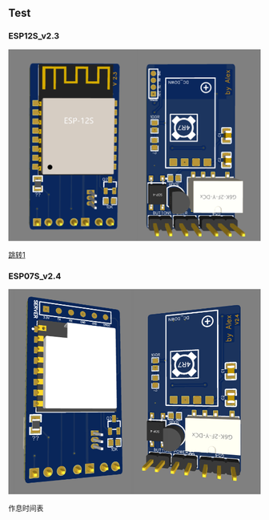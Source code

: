 ## Test

### ESP12S_v2.3

<img src="ESP12S_v2.3.png" width="950" alt="图片描述文字"/>

[跳转1](#Test)
### ESP07S_v2.4

<img src="ESP07S_v2.4.png" width="950" alt="图片描述文字"/>



<span name="anchor">作息时间表</span>
